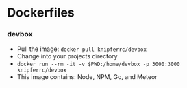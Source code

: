 # Dockerfiles

### devbox
- Pull the image: `docker pull knipferrc/devbox`
- Change into your projects directory
- `docker run --rm -it -v $PWD:/home/devbox -p 3000:3000 knipferrc/devbox`
- This image contains: Node, NPM, Go, and Meteor
